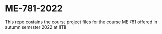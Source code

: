# ME-781-2022
This repo contains the course project files for the course ME 781 offered in autumn semester 2022 at IITB
